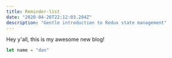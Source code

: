 ```yaml
---
title: Reminder-list
date: "2020-04-26T22:12:03.284Z"
description: "Gentle introduction to Redux state management"
---
```


Hey y'all, this is my awesome new blog!

```javascript
let name = "dan"
```
